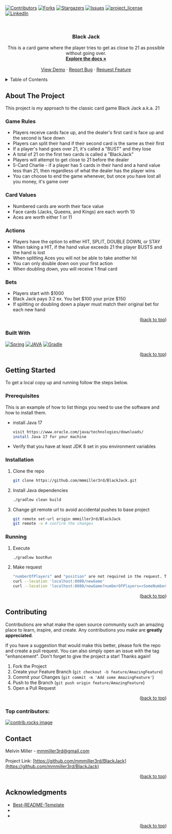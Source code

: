 <!-- PROJECT SHIELDS -->
<!--
*** I'm using markdown "reference style" links for readability.
*** Reference links are enclosed in brackets [ ] instead of parentheses ( ).
*** See the bottom of this document for the declaration of the reference variables
*** for contributors-url, forks-url, etc. This is an optional, concise syntax you may use.
*** https://www.markdownguide.org/basic-syntax/#reference-style-links
-->
[![Contributors][contributors-shield]][contributors-url]
[![Forks][forks-shield]][forks-url]
[![Stargazers][stars-shield]][stars-url]
[![Issues][issues-shield]][issues-url]
[![project_license][license-shield]][license-url]
[![LinkedIn][linkedin-shield]][linkedin-url]



<!-- PROJECT LOGO -->
<br />
<div align="center">
<h3 align="center">Black Jack</h3>

  <p align="center">
    This is a card game where the player tries to get as close to 21 as possible without going over.
    <br />
    <a href="https://github.com/mmmiller3rd/BlackJack"><strong>Explore the docs »</strong></a>
    <br />
    <br />
    <a href="https://github.com/mmmiller3rd/BlackJack">View Demo</a>
    &middot;
    <a href="https://github.com/mmmiller3rd/BlackJack/issues/new?labels=bug&template=bug-report---.md">Report Bug</a>
    &middot;
    <a href="https://github.com/mmmiller3rd/BlackJack/issues/new?labels=enhancement&template=feature-request---.md">Request Feature</a>
  </p>
</div>

<!-- TABLE OF CONTENTS -->
<details>
  <summary>Table of Contents</summary>
  <ol>
    <li>
      <a href="#about-the-project">About The Project</a>
      <ul>
        <li><a href="#built-with">Built With</a></li>
      </ul>
    </li>
    <li>
      <a href="#getting-started">Getting Started</a>
      <ul>
        <li><a href="#prerequisites">Prerequisites</a></li>
        <li><a href="#installation">Installation</a></li>
      </ul>
    </li>
    <li><a href="#contributing">Contributing</a></li>
    <li><a href="#contact">Contact</a></li>
    <li><a href="#acknowledgments">Acknowledgments</a></li>
  </ol>
</details>

<!-- ABOUT THE PROJECT -->
## About The Project

This project is my approach to the classic card game Black Jack a.k.a. 21
### Game Rules
* Players receive cards face up, and the dealer's first card is face up and the second is face down
* Players can split their hand if their second card is the same as their first
* If a player's hand goes over 21, it's called a "BUST" and they lose
* A total of 21 on the first two cards is called a "BlackJack"
* Players will attempt to get close to 21 before the dealer
* 5-Card Charlie - if a player has 5 cards in their hand and a hand value less than 21, then regardless of what the dealer has the player wins
* You can choose to end the game whenever, but once you have lost all you money, it's game over
### Card Values
* Numbered cards are worth their face value
* Face cards (Jacks, Queens, and Kings) are each worth 10
* Aces are worth either 1 or 11
### Actions
* Players have the option to either HIT, SPLIT, DOUBLE DOWN, or STAY
* When taking a HIT, if the hand value exceeds 21 the player BUSTS and the hand is lost
* When splitting Aces you will not be able to take another hit
* You can only double down oon your first action
* When doubling down, you will receive 1 final card
### Bets
* Players start with $1000
* Black Jack pays 3:2 ex. You bet \$100 your prize \$150
* If splitting or doubling down a player must match their original bet for each new hand

<p align="right">(<a href="#readme-top">back to top</a>)</p>



### Built With

[![Spring][Spring]][Spring-url]
[![JAVA][Java]][Java-url]
[![Gradle][Gradle]][Gradle-url]

<p align="right">(<a href="#readme-top">back to top</a>)</p>



<!-- GETTING STARTED -->
## Getting Started

To get a local copy up and running follow the steps below.

### Prerequisites

This is an example of how to list things you need to use the software and how to install them.
* install Java 17
  ```sh
  visit https://www.oracle.com/java/technologies/downloads/
  install Java 17 for your machine
  ```
* Verify that you have at least JDK 8 set in you environment variables

### Installation

1. Clone the repo
   ```sh
   git clone https://github.com/mmmiller3rd/BlackJack.git
   ```
2. Install Java dependencies
   ```sh
   ./gradlew clean build
   ```
3. Change git remote url to avoid accidental pushes to base project
   ```sh
   git remote set-url origin mmmiller3rd/BlackJack
   git remote -v # confirm the changes
   ```

### Running

1. Execute
    ```sh
   ./gradlew bootRun
   ```

2. Make request
    ```sh
   "numberOfPlayers" and "position" are not required in the request. The default values if none are provided are 7 and 4 respectively.
   curl --location 'localhost:8080/newGame'
   curl --location 'localhost:8080/newGame?numberOfPlayers=<SomeNumber less than 8>&position=<SomeNumber less than 8>'
    ```
<p align="right">(<a href="#readme-top">back to top</a>)</p>



<!-- CONTRIBUTING -->
## Contributing

Contributions are what make the open source community such an amazing place to learn, inspire, and create. Any contributions you make are **greatly appreciated**.

If you have a suggestion that would make this better, please fork the repo and create a pull request. You can also simply open an issue with the tag "enhancement".
Don't forget to give the project a star! Thanks again!

1. Fork the Project
2. Create your Feature Branch (`git checkout -b feature/AmazingFeature`)
3. Commit your Changes (`git commit -m 'Add some AmazingFeature'`)
4. Push to the Branch (`git push origin feature/AmazingFeature`)
5. Open a Pull Request

<p align="right">(<a href="#readme-top">back to top</a>)</p>

### Top contributors:

<a href="https://github.com/mmmiller3rd/BlackJack/graphs/contributors">
  <img src="https://contrib.rocks/image?repo=mmmiller3rd/BlackJack" alt="contrib.rocks image" />
</a>



<!-- CONTACT -->
## Contact

Melvin Miller - mmmiller3rd@gmail.com

Project Link: [https://github.com/mmmiller3rd/BlackJack](https://github.com/mmmiller3rd/BlackJack)

<p align="right">(<a href="#readme-top">back to top</a>)</p>



<!-- ACKNOWLEDGMENTS -->
## Acknowledgments

* [Best-README-Template](https://github.com/othneildrew/Best-README-Template/blob/main/BLANK_README.md#readme-top)
* []()
* []()

<p align="right">(<a href="#readme-top">back to top</a>)</p>



<!-- MARKDOWN LINKS & IMAGES -->
<!-- https://www.markdownguide.org/basic-syntax/#reference-style-links -->
[contributors-shield]: https://img.shields.io/github/contributors/mmmiller3rd/BlackJack.svg?style=for-the-badge
[contributors-url]: https://github.com/mmmiller3rd/BlackJack/graphs/contributors
[forks-shield]: https://img.shields.io/github/forks/mmmiller3rd/BlackJack.svg?style=for-the-badge
[forks-url]: https://github.com/mmmiller3rd/BlackJack/network/members
[stars-shield]: https://img.shields.io/github/stars/mmmiller3rd/BlackJack.svg?style=for-the-badge
[stars-url]: https://github.com/mmmiller3rd/BlackJack/stargazers
[issues-shield]: https://img.shields.io/github/issues/mmmiller3rd/BlackJack.svg?style=for-the-badge
[issues-url]: https://github.com/mmmiller3rd/BlackJack/issues
[license-shield]: https://img.shields.io/github/license/mmmiller3rd/BlackJack.svg?style=for-the-badge
[license-url]: https://github.com/mmmiller3rd/BlackJack/blob/master/LICENSE.txt
[linkedin-shield]: https://img.shields.io/badge/-LinkedIn-black.svg?style=for-the-badge&logo=linkedin&colorB=555
[linkedin-url]: https://linkedin.com/in/melvin-miller-0a823799
[Spring]: https://img.shields.io/badge/Spring-6db33f?style=for-the-badge&logo=spring&logoColor=white
[Spring-url]: https://start.spring.io/
[Gradle]: https://img.shields.io/badge/Gradle-02303A?style=for-the-badge&logo=gradle&logoColor=white
[Gradle-url]: https://start.spring.io/
[Java]: https://img.shields.io/badge/JAVA-3a75b0?style=for-the-badge
[Java-url]: https://www.oracle.com/java/technologies/downloads/
